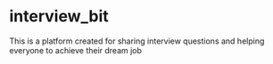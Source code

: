 # interview_bit
This is a platform created for sharing interview questions and helping everyone to achieve their dream job
